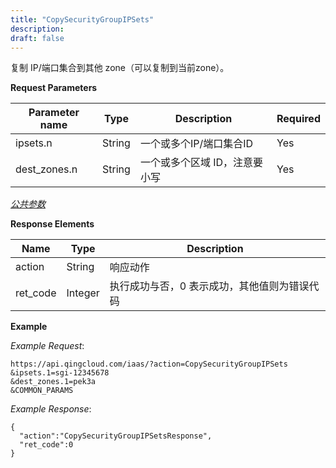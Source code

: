 ```yaml
---
title: "CopySecurityGroupIPSets"
description: 
draft: false
---
```




复制 IP/端口集合到其他 zone（可以复制到当前zone）。

**Request Parameters**

| Parameter name | Type | Description | Required |
| --- | --- | --- | --- |
| ipsets.n | String | 一个或多个IP/端口集合ID | Yes |
| dest_zones.n | String | 一个或多个区域 ID，注意要小写 | Yes |

[_公共参数_](../../parameters/)

**Response Elements**

| Name | Type | Description |
| --- | --- | --- |
| action | String | 响应动作 |
| ret_code | Integer | 执行成功与否，0 表示成功，其他值则为错误代码 |

**Example**

_Example Request_:

```
https://api.qingcloud.com/iaas/?action=CopySecurityGroupIPSets
&ipsets.1=sgi-12345678
&dest_zones.1=pek3a
&COMMON_PARAMS
```

_Example Response_:

```
{
  "action":"CopySecurityGroupIPSetsResponse",
  "ret_code":0
}
```

